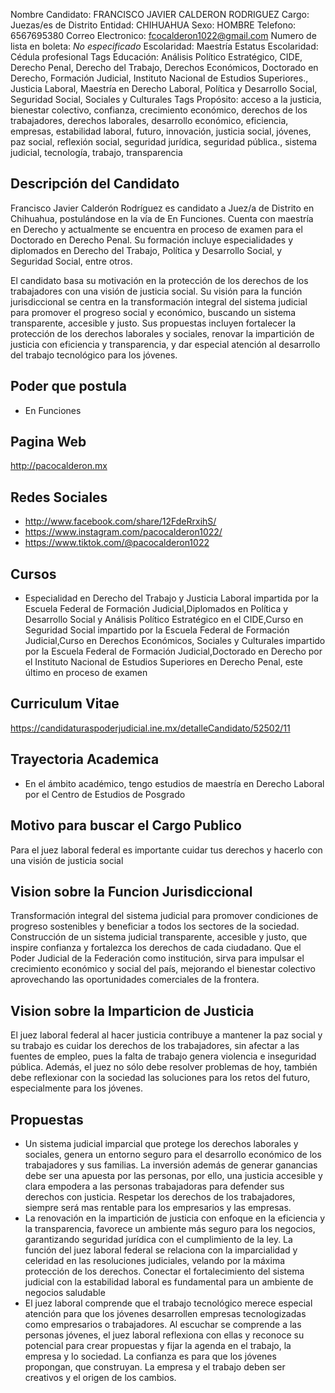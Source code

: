 Nombre Candidato: FRANCISCO JAVIER CALDERON RODRIGUEZ
Cargo: Juezas/es de Distrito
Entidad: CHIHUAHUA
Sexo: HOMBRE
Telefono: 6567695380
Correo Electronico: fcocalderon1022@gmail.com
Numero de lista en boleta: *No especificado*
Escolaridad: Maestría
Estatus Escolaridad: Cédula profesional
Tags Educación: Análisis Político Estratégico, CIDE, Derecho Penal, Derecho del Trabajo, Derechos Económicos, Doctorado en Derecho, Formación Judicial, Instituto Nacional de Estudios Superiores., Justicia Laboral, Maestría en Derecho Laboral, Política y Desarrollo Social, Seguridad Social, Sociales y Culturales
Tags Propósito: acceso a la justicia, bienestar colectivo, confianza, crecimiento económico, derechos de los trabajadores, derechos laborales, desarrollo económico, eficiencia, empresas, estabilidad laboral, futuro, innovación, justicia social, jóvenes, paz social, reflexión social, seguridad jurídica, seguridad pública., sistema judicial, tecnología, trabajo, transparencia


## Descripción del Candidato 

Francisco Javier Calderón Rodríguez es candidato a Juez/a de Distrito en Chihuahua, postulándose en la vía de En Funciones. Cuenta con maestría en Derecho y actualmente se encuentra en proceso de examen para el Doctorado en Derecho Penal. Su formación incluye especialidades y diplomados en Derecho del Trabajo, Política y Desarrollo Social, y Seguridad Social, entre otros.

El candidato basa su motivación en la protección de los derechos de los trabajadores con una visión de justicia social. Su visión para la función jurisdiccional se centra en la transformación integral del sistema judicial para promover el progreso social y económico, buscando un sistema transparente, accesible y justo. Sus propuestas incluyen fortalecer la protección de los derechos laborales y sociales, renovar la impartición de justicia con eficiencia y transparencia, y dar especial atención al desarrollo del trabajo tecnológico para los jóvenes.


## Poder que postula

- En Funciones


## Pagina Web

http://pacocalderon.mx


## Redes Sociales

- http://www.facebook.com/share/12FdeRrxihS/
- https://www.instagram.com/pacocalderon1022/
- https://www.tiktok.com/@pacocalderon1022


## Cursos

- Especialidad en Derecho del Trabajo y Justicia Laboral impartida por la Escuela Federal de Formación Judicial,Diplomados en Política y Desarrollo Social y Análisis Político Estratégico en el CIDE,Curso en Seguridad Social impartido por la Escuela Federal de Formación Judicial,Curso en Derechos Económicos, Sociales y Culturales impartido por la Escuela Federal de Formación Judicial,Doctorado en Derecho por el Instituto Nacional de Estudios Superiores en Derecho Penal, este último en proceso de examen


## Curriculum Vitae

https://candidaturaspoderjudicial.ine.mx/detalleCandidato/52502/11


## Trayectoria Academica

- En el ámbito académico, tengo estudios de maestría en Derecho Laboral por el Centro de Estudios de Posgrado


## Motivo para buscar el Cargo Publico

Para el juez laboral federal es importante cuidar tus derechos y hacerlo con una visión de justicia social


## Vision sobre la Funcion Jurisdiccional

Transformación integral del sistema judicial para promover condiciones de progreso sostenibles y beneficiar a todos los sectores de la sociedad. Construcción de un sistema judicial transparente, accesible y justo, que inspire confianza y fortalezca los derechos de cada ciudadano. Que el Poder Judicial de la Federación como institución, sirva para impulsar el crecimiento económico y social del país, mejorando el bienestar colectivo aprovechando las oportunidades comerciales de la frontera.


## Vision sobre la Imparticion de Justicia

El juez laboral federal al hacer justicia contribuye a mantener la paz social y su trabajo es cuidar los derechos de los trabajadores, sin afectar a las fuentes de empleo, pues la falta de trabajo genera violencia e inseguridad pública. Además, el juez no sólo debe resolver problemas de hoy, también debe reflexionar con la sociedad las soluciones para los retos del futuro, especialmente para los jóvenes.


## Propuestas

- Un sistema judicial imparcial que protege los derechos laborales y sociales, genera un entorno seguro para el desarrollo económico de los trabajadores y sus familias. La inversión además de generar ganancias debe ser una apuesta por las personas, por ello, una justicia accesible y clara empodera a las personas trabajadoras para defender sus derechos con justicia. Respetar los derechos de los trabajadores, siempre será mas rentable para los empresarios y las empresas.
- La renovación en la impartición de justicia con enfoque en la eficiencia y la transparencia, favorece un ambiente más seguro para los negocios, garantizando seguridad jurídica con el cumplimiento de la ley. La función del juez laboral federal se relaciona con la imparcialidad y celeridad en las resoluciones judiciales, velando por la máxima protección de los derechos. Conectar el fortalecimiento del sistema judicial con la estabilidad laboral es fundamental para un ambiente de negocios saludable
- El juez laboral comprende que el trabajo tecnológico merece especial atención para que los jóvenes desarrollen empresas tecnologizadas como empresarios o trabajadores. Al escuchar se comprende a las personas jóvenes, el juez laboral reflexiona con ellas y reconoce su potencial para crear propuestas y fijar la agenda en el trabajo, la empresa y lo sociedad. La confianza es para que los jóvenes propongan, que construyan. La empresa y el trabajo deben ser creativos y el origen de los cambios.

